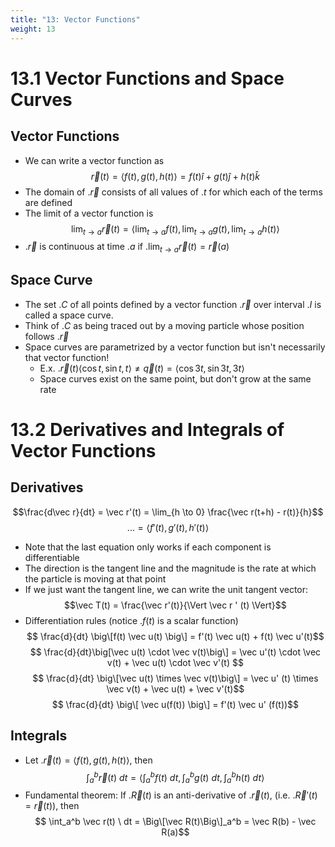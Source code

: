 ```yaml
---
title: "13: Vector Functions"
weight: 13
---
```


# 13.1 Vector Functions and Space Curves

## Vector Functions

- We can write a vector function as
$$\vec r(t) = \langle f(t), g(t), h(t) \rangle = f(t) \hat i + g(t) \hat j + h(t) \hat k$$
- The domain of .$\vec r$ consists of all values of .$t$ for which each of the terms are defined
- The limit of a vector function is
$$\lim_{t\to a} \vec r(t) = \big\langle \lim_{t\to a} f(t), \lim_{t\to a} g(t), \lim_{t\to a} h(t) \big\rangle$$
- .$\vec r$ is continuous at time .$a$ if .$\lim_{t\to a} \vec r(t) = \vec r(a)$

## Space Curve

- The set .$C$ of all points defined by a vector function .$\vec r$ over interval .$I$ is called a space curve.
- Think of .$C$ as being traced out by a moving particle whose position follows .$\vec r$
- Space curves are parametrized by a vector function but isn't necessarily that vector function!
    - E.x. .$\vec r(t) \langle \cos t, \sin t, t \rangle \neq \vec q(t) = \langle \cos 3t, \sin 3t, 3t \rangle$
    - Space curves exist on the same point, but don't grow at the same rate

# 13.2 Derivatives and Integrals of Vector Functions

## Derivatives

$$\frac{d\vec r}{dt} = \vec r'(t) = \lim_{h \to 0} \frac{\vec r(t+h) - r(t)}{h}$$
$$... = \big\langle f'(t), g'(t), h'(t) \big\rangle$$
- Note that the last equation only works if each component is differentiable
- The direction is the tangent line and the magnitude is the rate at which the particle is moving at that point
- If we just want the tangent line, we can write the unit tangent vector:
$$\vec T(t) = \frac{\vec r'(t)}{\Vert \vec r ' (t) \Vert}$$
- Differentiation rules (notice .$f(t)$ is a scalar function)
$$ \frac{d}{dt} \big\[f(t) \vec u(t) \big\] = f'(t) \vec u(t) + f(t) \vec u'(t)$$
$$ \frac{d}{dt}\big[\vec u(t) \cdot \vec v(t)\big\] = \vec u'(t) \cdot \vec v(t) + \vec u(t) \cdot \vec v'(t) $$
$$ \frac{d}{dt} \big\[\vec u(t) \times \vec v(t)\big\] = \vec u' (t) \times \vec v(t) + \vec u(t) + \vec v'(t)$$
$$ \frac{d}{dt} \big\[ \vec u(f(t)) \big\] = f'(t) \vec u' (f(t))$$

## Integrals

- Let .$\vec r (t) = \langle f(t), g(t), h(t) \rangle$, then
$$\int_a^b \vec r(t)\ dt = \bigg\langle \int_a^b f(t)\ dt, \int_a^b g(t) \ dt, \int_a^b h(t)\ dt \bigg\rangle$$
- Fundamental theorem: If .$\vec R(t)$ is an anti-derivative of .$\vec r(t)$, (i.e. .$\vec R'(t) = \vec r(t)$), then
$$ \int_a^b \vec r(t) \ dt = \Big\[\vec R(t)\Big\]_a^b = \vec R(b) - \vec R(a)$$

<!-- # 13.3 Arc Length and Curvature -->